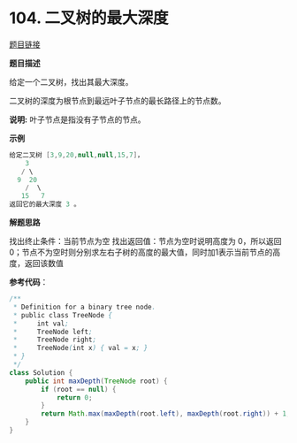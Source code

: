 # 104. 二叉树的最大深度

[题目链接](https://leetcode.cn/problems/maximum-depth-of-binary-tree/)

**题目描述**

给定一个二叉树，找出其最大深度。

二叉树的深度为根节点到最远叶子节点的最长路径上的节点数。

**说明:** 叶子节点是指没有子节点的节点。

**示例**

```java
给定二叉树 [3,9,20,null,null,15,7]， 
    3
   / \
  9  20
    /  \
   15   7
返回它的最大深度 3 。
```

**解题思路**

找出终止条件：当前节点为空
找出返回值：节点为空时说明高度为 0，所以返回 0；节点不为空时则分别求左右子树的高度的最大值，同时加1表示当前节点的高度，返回该数值

**参考代码**：

```java
/**
 * Definition for a binary tree node.
 * public class TreeNode {
 *     int val;
 *     TreeNode left;
 *     TreeNode right;
 *     TreeNode(int x) { val = x; }
 * }
 */
class Solution {
    public int maxDepth(TreeNode root) {
        if (root == null) {
            return 0;
        }
        return Math.max(maxDepth(root.left), maxDepth(root.right)) + 1;
    }
}
```


